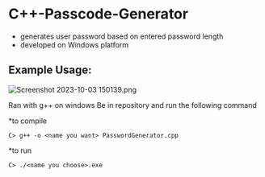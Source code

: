 # C++-Passcode-Generator

- generates user password based on entered password length
- developed on Windows platform

Example Usage:
-
![Screenshot 2023-10-03 150139.png](https://github.com/jyuworking/C-Passcode-Generator/blob/a5edd6ec386f58eb310150d649ebceda82b421ca/Screenshot%202023-10-03%20150139.png)

Ran with g++ on windows
Be in repository and run the following command

*to compile 
```
C> g++ -o <name you want> PasswordGenerator.cpp
```

*to run
```
C> ./<name you choose>.exe
```
